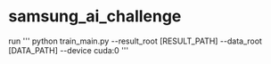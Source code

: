 # samsung_ai_challenge

run
''' 
python train_main.py --result_root [RESULT_PATH] --data_root [DATA_PATH] --device cuda:0
'''

